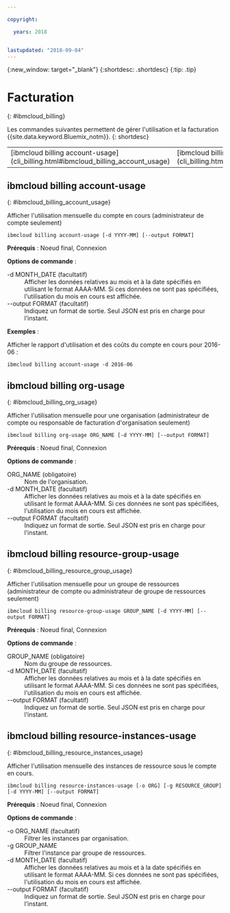 ```yaml
---

copyright:

  years: 2018


lastupdated: "2018-09-04"
---
```


{:new_window: target="_blank"}
{:shortdesc: .shortdesc}
{:tip: .tip}

# Facturation 
{: #ibmcloud_billing}

Les commandes suivantes permettent de gérer l'utilisation et la facturation {{site.data.keyword.Bluemix_notm}}.
{: shortdesc}

<table summary="Commandes ibmcloud permettant de gérer l'utilisation et la facturation {{site.data.keyword.Bluemix_notm}}.">
 <thead>
 </thead>
 <tbody>
<tr>
  <td>[ibmcloud billing account-usage](cli_billing.html#ibmcloud_billing_account_usage)</td>
  <td>[ibmcloud billing org-usage](cli_billing.html#ibmcloud_billing_org_usage)</td>
  <td>[ibmcloud billing resource-group-usage](cli_billing.html#ibmcloud_billing_resource_group_usage)</td>
  <td>[ibmcloud billing resource-instances-usage](cli_billing.html#ibmcloud_billing_resource_instances_usage)</td>
 </tr>
 </tbody>
 </table>
 
 
 ## ibmcloud billing account-usage
{: #ibmcloud_billing_account_usage}

Afficher l'utilisation mensuelle du compte en cours (administrateur de compte seulement)

```
ibmcloud billing account-usage [-d YYYY-MM] [--output FORMAT]
```

<strong>Prérequis</strong> : Noeud final, Connexion

<strong>Options de commande</strong> :

<dl>
  <dt>-d MONTH_DATE (facultatif)</dt>
  <dd>Afficher les données relatives au mois et à la date spécifiés en utilisant le format AAAA-MM. Si ces données ne sont pas spécifiées, l'utilisation du mois en cours est affichée.</dd>
  <dt>--output FORMAT (facultatif)</dt>
  <dd>Indiquez un format de sortie. Seul JSON est pris en charge pour l'instant.</dd>
</dl>

<strong>Exemples</strong> :

Afficher le rapport d'utilisation et des coûts du compte en cours pour 2016-06 :

```
ibmcloud billing account-usage -d 2016-06
```

## ibmcloud billing org-usage
{: #ibmcloud_billing_org_usage}

Afficher l'utilisation mensuelle pour une organisation (administrateur de compte ou responsable de facturation d'organisation seulement)

```
ibmcloud billing org-usage ORG_NAME [-d YYYY-MM] [--output FORMAT]
```

<strong>Prérequis</strong> : Noeud final, Connexion

<strong>Options de commande</strong> :

<dl>
  <dt>ORG_NAME (obligatoire)</dt>
  <dd>Nom de l'organisation.</dd>
  <dt>-d MONTH_DATE (facultatif)</dt>
  <dd>Afficher les données relatives au mois et à la date spécifiés en utilisant le format AAAA-MM. Si ces données ne sont pas spécifiées, l'utilisation du mois en cours est affichée.</dd>
  <dt>--output FORMAT (facultatif)</dt>
  <dd>Indiquez un format de sortie. Seul JSON est pris en charge pour l'instant.</dd>
</dl>

## ibmcloud billing resource-group-usage
{: #ibmcloud_billing_resource_group_usage}

Afficher l'utilisation mensuelle pour un groupe de ressources (administrateur de compte ou administrateur de groupe de ressources seulement)

```
ibmcloud billing resource-group-usage GROUP_NAME [-d YYYY-MM] [--output FORMAT]
```

<strong>Prérequis</strong> : Noeud final, Connexion

<strong>Options de commande</strong> :

<dl>
  <dt>GROUP_NAME (obligatoire)</dt>
  <dd>Nom du groupe de ressources.</dd>
  <dt>-d MONTH_DATE (facultatif)</dt>
  <dd>Afficher les données relatives au mois et à la date spécifiés en utilisant le format AAAA-MM. Si ces données ne sont pas spécifiées, l'utilisation du mois en cours est affichée.</dd>
  <dt>--output FORMAT (facultatif)</dt>
  <dd>Indiquez un format de sortie. Seul JSON est pris en charge pour l'instant.</dd>
</dl>

## ibmcloud billing resource-instances-usage
{: #ibmcloud_billing_resource_instances_usage}

Afficher l'utilisation mensuelle des instances de ressource sous le compte en cours.

```
ibmcloud billing resource-instances-usage [-o ORG] [-g RESOURCE_GROUP] [-d YYYY-MM] [--output FORMAT]
```

<strong>Prérequis</strong> : Noeud final, Connexion

<strong>Options de commande</strong> :

<dl>
  <dt>-o ORG_NAME (facultatif)</dt>
  <dd>Filtrer les instances par organisation.</dd>
  <dt>-g GROUP_NAME</dt>
  <dd>Filtrer l'instance par groupe de ressources.</dd>
  <dt>-d MONTH_DATE (facultatif)</dt>
  <dd>Afficher les données relatives au mois et à la date spécifiés en utilisant le format AAAA-MM. Si ces données ne sont pas spécifiées, l'utilisation du mois en cours est affichée.</dd>
  <dt>--output FORMAT (facultatif)</dt>
  <dd>Indiquez un format de sortie. Seul JSON est pris en charge pour l'instant.</dd>
</dl>
